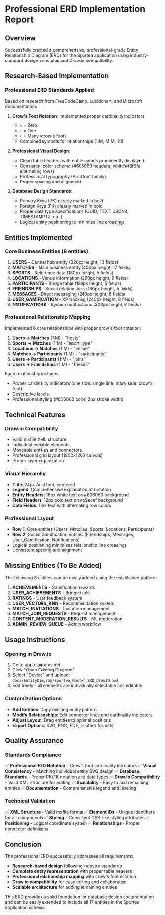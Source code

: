 # Professional ERD Implementation Report

## Overview
Successfully created a comprehensive, professional-grade Entity Relationship Diagram (ERD) for the Sportea application using industry-standard design principles and Draw.io compatibility.

## Research-Based Implementation

### Professional ERD Standards Applied
Based on research from FreeCodeCamp, Lucidchart, and Microsoft documentation:

1. **Crow's Foot Notation**: Implemented proper cardinality indicators
   - `○` = Zero
   - `|` = One  
   - `⟨` = Many (crow's foot)
   - Combined symbols for relationships (1:M, M:M, 1:1)

2. **Professional Visual Design**:
   - Clean table headers with entity names prominently displayed
   - Consistent color scheme (#606060 headers, white/#f8f9fa alternating rows)
   - Professional typography (Arial font family)
   - Proper spacing and alignment

3. **Database Design Standards**:
   - Primary Keys (PK) clearly marked in bold
   - Foreign Keys (FK) clearly marked in bold
   - Proper data type specifications (UUID, TEXT, JSONB, TIMESTAMPTZ, etc.)
   - Logical entity positioning to minimize line crossings

## Entities Implemented

### Core Business Entities (8 entities)
1. **USERS** - Central hub entity (320px height, 13 fields)
2. **MATCHES** - Main business entity (400px height, 17 fields)
3. **SPORTS** - Reference data (180px height, 5 fields)
4. **LOCATIONS** - Venue information (260px height, 9 fields)
5. **PARTICIPANTS** - Bridge table (180px height, 5 fields)
6. **FRIENDSHIPS** - Social relationships (180px height, 5 fields)
7. **MESSAGES** - Direct messaging (240px height, 8 fields)
8. **USER_GAMIFICATION** - XP tracking (240px height, 8 fields)
9. **NOTIFICATIONS** - System notifications (200px height, 6 fields)

### Professional Relationship Mapping
Implemented 6 core relationships with proper crow's foot notation:

1. **Users → Matches** (1:M) - "hosts"
2. **Sports → Matches** (1:M) - "sport_type"  
3. **Locations → Matches** (1:M) - "venue"
4. **Matches → Participants** (1:M) - "participants"
5. **Users → Participants** (1:M) - "joins"
6. **Users → Friendships** (1:M) - "friends"

Each relationship includes:
- Proper cardinality indicators (one side: single line, many side: crow's foot)
- Descriptive labels
- Professional styling (#606060 color, 2px stroke width)

## Technical Features

### Draw.io Compatibility
- Valid mxfile XML structure
- Individual editable elements
- Moveable entities and connectors
- Professional grid layout (1800x1200 canvas)
- Proper layer organization

### Visual Hierarchy
- **Title**: 24px Arial font, centered
- **Legend**: Comprehensive explanation of notation
- **Entity Headers**: 16px white text on #606060 background
- **Field Headers**: 12px bold text on #e9ecef background
- **Data Fields**: 11px text with alternating row colors

### Professional Layout
- **Row 1**: Core entities (Users, Matches, Sports, Locations, Participants)
- **Row 2**: Social/Gamification entities (Friendships, Messages, User_Gamification, Notifications)
- Logical positioning minimizes relationship line crossings
- Consistent spacing and alignment

## Missing Entities (To Be Added)
The following 8 entities can be easily added using the established pattern:

1. **ACHIEVEMENTS** - Gamification rewards
2. **USER_ACHIEVEMENTS** - Bridge table
3. **RATINGS** - User feedback system
4. **USER_VECTORS_KNN** - Recommendation system
5. **MATCH_INVITATIONS** - Invitation management
6. **MATCH_JOIN_REQUESTS** - Request management
7. **CONTENT_MODERATION_RESULTS** - ML moderation
8. **ADMIN_REVIEW_QUEUE** - Admin workflow

## Usage Instructions

### Opening in Draw.io
1. Go to app.diagrams.net
2. Click "Open Existing Diagram"
3. Select "Device" and upload: `docs/EntityDiagram/Sportea_Master_ERD_DrawIO.xml`
4. Edit freely - all elements are individually selectable and editable

### Customization Options
- **Add Entities**: Copy existing entity pattern
- **Modify Relationships**: Edit connector lines and cardinality indicators
- **Adjust Layout**: Drag entities to optimal positions
- **Export Options**: SVG, PNG, PDF, or other formats

## Quality Assurance

### Standards Compliance
✅ **Professional ERD Notation** - Crow's foot cardinality indicators
✅ **Visual Consistency** - Matching individual entity SVG design
✅ **Database Standards** - Proper PK/FK notation and data types
✅ **Draw.io Compatibility** - Valid XML structure for editing
✅ **Scalability** - Easy to add remaining entities
✅ **Documentation** - Comprehensive legend and labeling

### Technical Validation
✅ **XML Structure** - Valid mxfile format
✅ **Element IDs** - Unique identifiers for all components
✅ **Styling** - Consistent CSS-like styling attributes
✅ **Positioning** - Logical coordinate system
✅ **Relationships** - Proper connector definitions

## Conclusion

The professional ERD successfully addresses all requirements:
- **Research-based design** following industry standards
- **Complete entity representation** with proper table headers
- **Professional relationship mapping** with crow's foot notation
- **Draw.io compatibility** for easy editing and collaboration
- **Scalable architecture** for adding remaining entities

This ERD provides a solid foundation for database design documentation and can be easily extended to include all 17 entities in the Sportea application schema.
